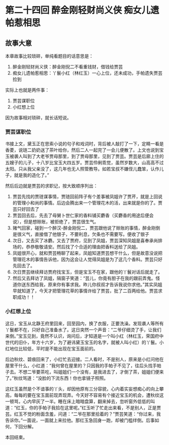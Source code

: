 # 第二十四回 醉金刚轻财尚义侠 痴女儿遗帕惹相思

## 故事大意

本章故事比较琐碎，单纯看题目的话意思是：

1. 醉金刚轻财尚义侠：醉金刚倪二不看重钱财，借钱给贾芸
2. 痴女儿遗帕惹相思：丫鬟小红（林红玉）一心上位，还未成功，手帕遗失贾芸捡到

实际上也就是两件事：

1. 贾芸谋职位
2. 小红想上位

因为故事相对琐碎，就长话短说。

### 贾芸谋职位

书接上文，黛玉正在思索小说的句子和戏词时，背后被人敲打了一下，定睛一看是香菱，说琏二奶奶送了茶叶给你，然后二人一起完了一会儿便散了。上文也说到宝玉被袭人叫到了大老爷贾母那里，到了贾母那里，见到了贾芸。贾芸是后廊上住的五嫂子的儿子，十八岁比宝玉大四五岁。贾芸伶俐乖觉，虽然岁数大，山高高不过太阳。只从我父亲没了，这几年也无人照管教导。如若宝叔不嫌侄儿蠢笨，认作儿子，就是我的造化了。”

然后后边就是贾芸的求职记，按大致顺序列出：

1. 贾芸先找的贾琏谋事情，贾琏回前阵子有个差事被凤姐许了贾芹，就是上回说的管理小和尚的事情。后边会腾出来一个管理花木的活，出来就是你的了。贾芸只好回去了
2. 贾芸回去后，先去了母舅卜世仁家的香料铺买麝香（买麝香的用途后便会说），但是想赊账，被拒绝了，贾芸很生气。
3. 赌气回家，碰到一个醉汉-醉金刚倪二，贾芸跟他说了赊账的事情，醉金刚倒是很义气，直接借了他银子，不要利息，欠条也不需要写。便收了银子
4. 次日，又去买了冰麝。又去了贾府，见到了凤姐，贾芸深知凤姐是喜奉承尚排场的，恭恭敬敬请安。然后找了个合适的理由把香料送给了凤姐。
5. 凤姐很开心，就和贾芸畅聊了起来，凤姐知道贾芸想干什么，但是故意没说把管理花木的事情告诉他，因为这会让人觉得凤姐是为了这几个香料。贾芸只好先回去了。
6. 次日贾芸继续拜访贾府找宝玉，但是宝玉不在家，跟他的丫鬟对话后就走了。
7. 然后又去拜访了凤姐，隔窗子笑道：“芸儿，你竟有胆子在我的跟前弄鬼。怪道你送东西给我，原来你有事求我。昨儿你叔叔才告诉我说你求他。”其实凤姐早就知道了，今天才把管理花草的事情许给了贾芸，批了二百两给他。贾芸求职成功！！

### 小红想上位

这日，宝玉从北静王府里回来，回至园内，换了衣服，正要洗澡。发现袭人等所有丫鬟都不在，只好自己准备水了。这日突然一个声音：“二爷仔细烫了手，让我们来倒。”宝玉见到，竟然不认识，询问后，才知道是一个叫小红（林红玉，荣国府中世代的旧仆，年方十六岁，为了避讳黛玉宝玉的名字，就被人叫小红）的丫鬟。小红地位比较低，平时是不能出现在宝玉面前的。

后边秋纹、碧痕回来了，小红忙去迎接。二人看时，不是别人，原来是小红问他在屋里干什么，小红道：“我何曾在屋里的？只因我的手帕子不见了，往后头找手帕子去。不想二爷要茶吃，叫姐姐们一个没有，是我进去了，才倒了茶，姐姐们便来了。”秋纹骂道：“没脸的下流东西！你也拿镜子照照。

这红玉虽然是个不谙事的丫头，却因他原有三分容貌，心内着实妄想痴心的向上攀高，每每的要在宝玉面前现弄现弄。今天好不容易有个接近宝玉的机会，遭秋纹这一顿骂，心内早灰了一半。睡在床上暗暗盘算，翻来掉去，忽听窗外低低的叫道：“红玉，你的手帕子我拾在这里呢。”红玉听了忙走出来看，不是别人，正是贾芸。红玉不觉的粉面含羞，问道：“二爷在那里拾着的？”贾芸笑道：“你过来，我告诉你。”一面说，一面就上来拉他。那红玉急回身一跑，却被门槛绊倒。后事如何，下回分解。

本回结束。
